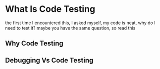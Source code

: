 # What Is Code Testing
the first time I encountered this, I asked myself, my code is neat, why do I need to test it? maybe you have the same question, so read this

## Why Code Testing

## Debugging Vs Code Testing

 
